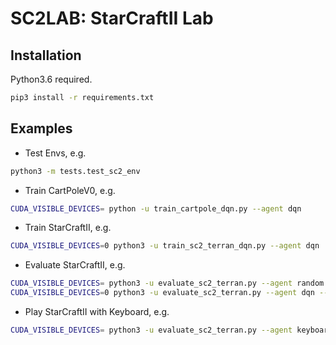 # SC2LAB: StarCraftII Lab

## Installation

Python3.6 required.

```bash
pip3 install -r requirements.txt
```
## Examples

- Test Envs, e.g.
```bash
python3 -m tests.test_sc2_env
```

- Train CartPoleV0, e.g.
```bash
CUDA_VISIBLE_DEVICES= python -u train_cartpole_dqn.py --agent dqn
```

- Train StarCraftII, e.g.
```bash
CUDA_VISIBLE_DEVICES=0 python3 -u train_sc2_terran_dqn.py --agent dqn
```

- Evaluate StarCraftII, e.g.
```bash
CUDA_VISIBLE_DEVICES= python3 -u evaluate_sc2_terran.py --agent random --difficulty '2'
CUDA_VISIBLE_DEVICES=0 python3 -u evaluate_sc2_terran.py --agent dqn --difficulty '2' --init_model_path checkpoints/REPLACED_WITH_YOUR_MODEL_NAME
```

- Play StarCraftII with Keyboard, e.g.
```bash
CUDA_VISIBLE_DEVICES= python3 -u evaluate_sc2_terran.py --agent keyboard --difficulty '1'
```
